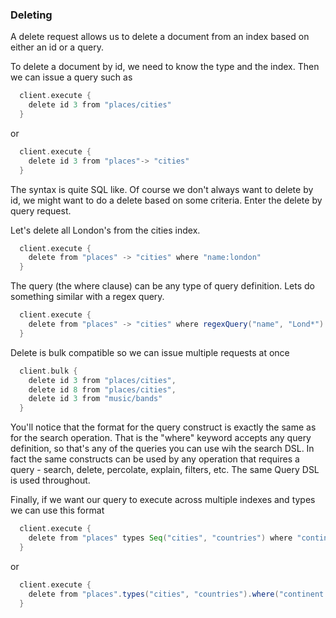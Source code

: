 ### Deleting

A delete request allows us to delete a document from an index based on either an id or a query.

To delete a document by id, we need to know the type and the index. Then we can issue a query such as

```scala
  client.execute {
    delete id 3 from "places/cities"
  }
```

or

```scala
  client.execute {
    delete id 3 from "places"-> "cities"
  }
```

The syntax is quite SQL like. Of course we don't always want to delete by id, we might want to do a delete based on
some criteria. Enter the delete by query request.

Let's delete all London's from the cities index.

```scala
  client.execute {
    delete from "places" -> "cities" where "name:london"
  }
```

The query (the where clause) can be any type of query definition. Lets do something similar with a regex query.

```scala
  client.execute {
    delete from "places" -> "cities" where regexQuery("name", "Lond*")
  }
```

Delete is bulk compatible so we can issue multiple requests at once

```scala
  client.bulk {
    delete id 3 from "places/cities",
    delete id 8 from "places/cities",
    delete id 3 from "music/bands"
  }
```

You'll notice that the format for the query construct is exactly the same as for the search operation.
That is the "where" keyword accepts any query definition, so that's any of the queries you can use wih the search DSL.
In fact the same constructs can be used by any operation that requires a query - search, delete, percolate, explain, filters, etc. The same Query DSL is used throughout.

Finally, if we want our query to execute across multiple indexes and types we can use this format

```scala
  client.execute {
    delete from "places" types Seq("cities", "countries") where "continent:Europe"
  }
```
  or

```scala
  client.execute {
    delete from "places".types("cities", "countries").where("continent:Europe")
  }
```